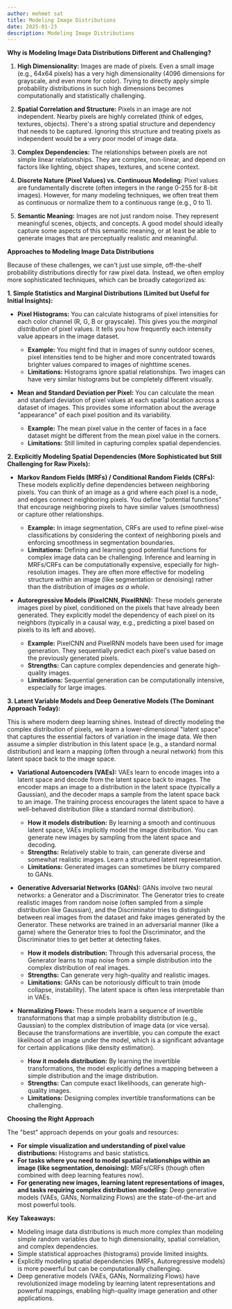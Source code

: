 ```yaml
---
author: mehmet sat
title: Modeling Image Distributions
date: 2025-01-23
description: Modeling Image Distributions
---
```



**Why is Modeling Image Data Distributions Different and Challenging?**

1. **High Dimensionality:** Images are made of pixels. Even a small image (e.g., 64x64 pixels) has a very high dimensionality (4096 dimensions for grayscale, and even more for color).  Trying to directly apply simple probability distributions in such high dimensions becomes computationally and statistically challenging.

2. **Spatial Correlation and Structure:** Pixels in an image are not independent.  Nearby pixels are highly correlated (think of edges, textures, objects).  There's a strong spatial structure and dependency that needs to be captured.  Ignoring this structure and treating pixels as independent would be a very poor model of image data.

3. **Complex Dependencies:** The relationships between pixels are not simple linear relationships. They are complex, non-linear, and depend on factors like lighting, object shapes, textures, and scene context.

4. **Discrete Nature (Pixel Values) vs. Continuous Modeling:** Pixel values are fundamentally discrete (often integers in the range 0-255 for 8-bit images). However, for many modeling techniques, we often treat them as continuous or normalize them to a continuous range (e.g., 0 to 1).

5. **Semantic Meaning:** Images are not just random noise. They represent meaningful scenes, objects, and concepts.  A good model should ideally capture some aspects of this semantic meaning, or at least be able to generate images that are perceptually realistic and meaningful.

**Approaches to Modeling Image Data Distributions**

Because of these challenges, we can't just use simple, off-the-shelf probability distributions directly for raw pixel data. Instead, we often employ more sophisticated techniques, which can be broadly categorized as:

**1. Simple Statistics and Marginal Distributions (Limited but Useful for Initial Insights):**

* **Pixel Histograms:**  You can calculate histograms of pixel intensities for each color channel (R, G, B or grayscale). This gives you the *marginal distribution* of pixel values.  It tells you how frequently each intensity value appears in the image dataset.
    * **Example:** You might find that in images of sunny outdoor scenes, pixel intensities tend to be higher and more concentrated towards brighter values compared to images of nighttime scenes.
    * **Limitations:** Histograms ignore spatial relationships. Two images can have very similar histograms but be completely different visually.

* **Mean and Standard Deviation per Pixel:**  You can calculate the mean and standard deviation of pixel values at each spatial location across a dataset of images. This provides some information about the average "appearance" of each pixel position and its variability.
    * **Example:** The mean pixel value in the center of faces in a face dataset might be different from the mean pixel value in the corners.
    * **Limitations:** Still limited in capturing complex spatial dependencies.

**2. Explicitly Modeling Spatial Dependencies (More Sophisticated but Still Challenging for Raw Pixels):**

* **Markov Random Fields (MRFs) / Conditional Random Fields (CRFs):**  These models explicitly define dependencies between neighboring pixels. You can think of an image as a grid where each pixel is a node, and edges connect neighboring pixels.  You define "potential functions" that encourage neighboring pixels to have similar values (smoothness) or capture other relationships.
    * **Example:** In image segmentation, CRFs are used to refine pixel-wise classifications by considering the context of neighboring pixels and enforcing smoothness in segmentation boundaries.
    * **Limitations:**  Defining and learning good potential functions for complex image data can be challenging. Inference and learning in MRFs/CRFs can be computationally expensive, especially for high-resolution images.  They are often more effective for modeling structure *within* an image (like segmentation or denoising) rather than the distribution of images *as a whole*.

* **Autoregressive Models (PixelCNN, PixelRNN):** These models generate images pixel by pixel, conditioned on the pixels that have already been generated.  They explicitly model the dependency of each pixel on its neighbors (typically in a causal way, e.g., predicting a pixel based on pixels to its left and above).
    * **Example:** PixelCNN and PixelRNN models have been used for image generation. They sequentially predict each pixel's value based on the previously generated pixels.
    * **Strengths:** Can capture complex dependencies and generate high-quality images.
    * **Limitations:**  Sequential generation can be computationally intensive, especially for large images.

**3. Latent Variable Models and Deep Generative Models (The Dominant Approach Today):**

This is where modern deep learning shines. Instead of directly modeling the complex distribution of pixels, we learn a lower-dimensional "latent space" that captures the essential factors of variation in the image data.  We then assume a simpler distribution in this latent space (e.g., a standard normal distribution) and learn a mapping (often through a neural network) from this latent space back to the image space.

* **Variational Autoencoders (VAEs):** VAEs learn to encode images into a latent space and decode from the latent space back to images.  The encoder maps an image to a distribution in the latent space (typically a Gaussian), and the decoder maps a sample from the latent space back to an image.  The training process encourages the latent space to have a well-behaved distribution (like a standard normal distribution).
    * **How it models distribution:** By learning a smooth and continuous latent space, VAEs implicitly model the image distribution. You can generate new images by sampling from the latent space and decoding.
    * **Strengths:** Relatively stable to train, can generate diverse and somewhat realistic images. Learn a structured latent representation.
    * **Limitations:** Generated images can sometimes be blurry compared to GANs.

* **Generative Adversarial Networks (GANs):** GANs involve two neural networks: a Generator and a Discriminator. The Generator tries to create realistic images from random noise (often sampled from a simple distribution like Gaussian), and the Discriminator tries to distinguish between real images from the dataset and fake images generated by the Generator. These networks are trained in an adversarial manner (like a game) where the Generator tries to fool the Discriminator, and the Discriminator tries to get better at detecting fakes.
    * **How it models distribution:** Through this adversarial process, the Generator learns to map noise from a simple distribution into the complex distribution of real images.
    * **Strengths:** Can generate very high-quality and realistic images.
    * **Limitations:**  GANs can be notoriously difficult to train (mode collapse, instability).  The latent space is often less interpretable than in VAEs.

* **Normalizing Flows:**  These models learn a sequence of invertible transformations that map a simple probability distribution (e.g., Gaussian) to the complex distribution of image data (or vice versa).  Because the transformations are invertible, you can compute the exact likelihood of an image under the model, which is a significant advantage for certain applications (like density estimation).
    * **How it models distribution:** By learning the invertible transformations, the model explicitly defines a mapping between a simple distribution and the image distribution.
    * **Strengths:** Can compute exact likelihoods, can generate high-quality images.
    * **Limitations:** Designing complex invertible transformations can be challenging.

**Choosing the Right Approach**

The "best" approach depends on your goals and resources:

* **For simple visualization and understanding of pixel value distributions:** Histograms and basic statistics.
* **For tasks where you need to model spatial relationships within an image (like segmentation, denoising):** MRFs/CRFs (though often combined with deep learning features now).
* **For generating new images, learning latent representations of images, and tasks requiring complex distribution modeling:** Deep generative models (VAEs, GANs, Normalizing Flows) are the state-of-the-art and most powerful tools.

**Key Takeaways:**

* Modeling image data distributions is much more complex than modeling simple random variables due to high dimensionality, spatial correlation, and complex dependencies.
* Simple statistical approaches (histograms) provide limited insights.
* Explicitly modeling spatial dependencies (MRFs, Autoregressive models) is more powerful but can be computationally challenging.
* Deep generative models (VAEs, GANs, Normalizing Flows) have revolutionized image modeling by learning latent representations and powerful mappings, enabling high-quality image generation and other applications.


